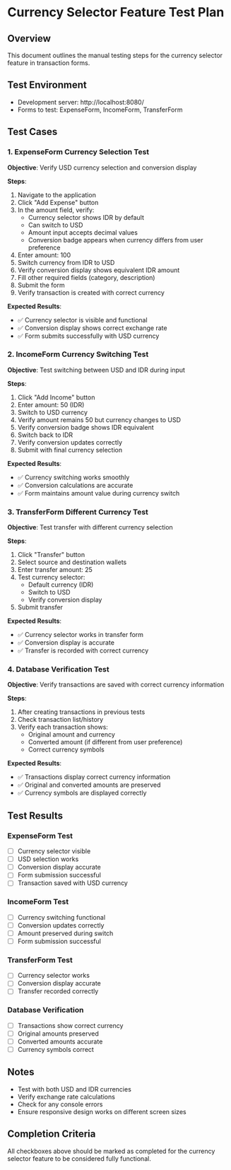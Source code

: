 # Currency Selector Feature Test Plan

## Overview
This document outlines the manual testing steps for the currency selector feature in transaction forms.

## Test Environment
- Development server: http://localhost:8080/
- Forms to test: ExpenseForm, IncomeForm, TransferForm

## Test Cases

### 1. ExpenseForm Currency Selection Test
**Objective**: Verify USD currency selection and conversion display

**Steps**:
1. Navigate to the application
2. Click "Add Expense" button
3. In the amount field, verify:
   - Currency selector shows IDR by default
   - Can switch to USD
   - Amount input accepts decimal values
   - Conversion badge appears when currency differs from user preference
4. Enter amount: 100
5. Switch currency from IDR to USD
6. Verify conversion display shows equivalent IDR amount
7. Fill other required fields (category, description)
8. Submit the form
9. Verify transaction is created with correct currency

**Expected Results**:
- ✅ Currency selector is visible and functional
- ✅ Conversion display shows correct exchange rate
- ✅ Form submits successfully with USD currency

### 2. IncomeForm Currency Switching Test
**Objective**: Test switching between USD and IDR during input

**Steps**:
1. Click "Add Income" button
2. Enter amount: 50 (IDR)
3. Switch to USD currency
4. Verify amount remains 50 but currency changes to USD
5. Verify conversion badge shows IDR equivalent
6. Switch back to IDR
7. Verify conversion updates correctly
8. Submit with final currency selection

**Expected Results**:
- ✅ Currency switching works smoothly
- ✅ Conversion calculations are accurate
- ✅ Form maintains amount value during currency switch

### 3. TransferForm Different Currency Test
**Objective**: Test transfer with different currency selection

**Steps**:
1. Click "Transfer" button
2. Select source and destination wallets
3. Enter transfer amount: 25
4. Test currency selector:
   - Default currency (IDR)
   - Switch to USD
   - Verify conversion display
5. Submit transfer

**Expected Results**:
- ✅ Currency selector works in transfer form
- ✅ Conversion display is accurate
- ✅ Transfer is recorded with correct currency

### 4. Database Verification Test
**Objective**: Verify transactions are saved with correct currency information

**Steps**:
1. After creating transactions in previous tests
2. Check transaction list/history
3. Verify each transaction shows:
   - Original amount and currency
   - Converted amount (if different from user preference)
   - Correct currency symbols

**Expected Results**:
- ✅ Transactions display correct currency information
- ✅ Original and converted amounts are preserved
- ✅ Currency symbols are displayed correctly

## Test Results

### ExpenseForm Test
- [ ] Currency selector visible
- [ ] USD selection works
- [ ] Conversion display accurate
- [ ] Form submission successful
- [ ] Transaction saved with USD currency

### IncomeForm Test
- [ ] Currency switching functional
- [ ] Conversion updates correctly
- [ ] Amount preserved during switch
- [ ] Form submission successful

### TransferForm Test
- [ ] Currency selector works
- [ ] Conversion display accurate
- [ ] Transfer recorded correctly

### Database Verification
- [ ] Transactions show correct currency
- [ ] Original amounts preserved
- [ ] Converted amounts accurate
- [ ] Currency symbols correct

## Notes
- Test with both USD and IDR currencies
- Verify exchange rate calculations
- Check for any console errors
- Ensure responsive design works on different screen sizes

## Completion Criteria
All checkboxes above should be marked as completed for the currency selector feature to be considered fully functional.
